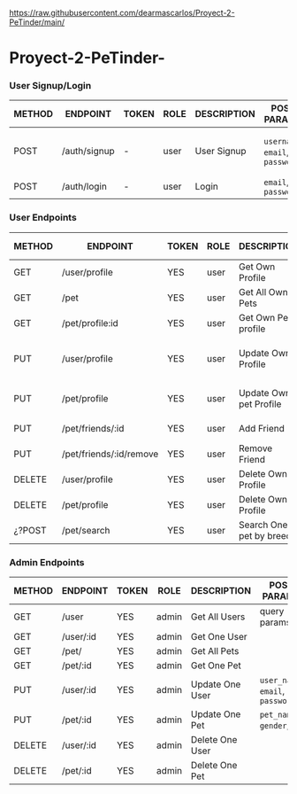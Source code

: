 https://raw.githubusercontent.com/dearmascarlos/Proyect-2-PeTinder/main/

# Proyect-2-PeTinder-

### User Signup/Login

METHOD | ENDPOINT                    | TOKEN | ROLE | DESCRIPTION           | POST PARAMS                             | RETURNS
-------|-----------------------------|-------|------|-----------------------|-----------------------------------------|--------------------
POST   | /auth/signup                | -     | user | User Signup           | `username`, `email`, `password`         | {msg: string, token: token }
POST   | /auth/login                 | -     | user | Login                 | `email`, `password`                     | `token`

### User Endpoints

METHOD | ENDPOINT                    | TOKEN | ROLE   | DESCRIPTION           | POST PARAMS                                  | RETURNS
-------|-----------------------------|-------|--------|-----------------------|----------------------------------------------|--------------------
GET    | /user/profile               | YES   | user   | Get Own Profile       |                                              | {user}
GET    | /pet                        | YES   | user   | Get All Own Pets      |                                              | [pets]
GET    | /pet/profile:id             | YES   | user   | Get Own Pet profile   |                                              | {pets}
PUT    | /user/profile               | YES   | user   | Update Own Profile    |  `name`, `age`, `email`, `pets`, `direction` | 'Profile updated'   
PUT    | /pet/profile                | YES   | user   | Update Own pet Profile |  `name`, `age`, `gender`, `?¿breed?¿`       | 'Profile pet updated'
PUT    | /pet/friends/:id            | YES   | user   | Add Friend            |                                              | 'Friend Added'
PUT    | /pet/friends/:id/remove     | YES   | user   | Remove Friend          |                                              | 'Friend Removed'
DELETE | /user/profile               | YES   | user   | Delete Own Profile    |                                              | 'Profile Removed'
DELETE | /pet/profile                | YES   | user   | Delete Own Profile    |                                              | 'Profile Removed'
¿?POST | /pet/search                 | YES   | user   | Search One pet by breed | body: `breedName`                            | [pets], user_name}
 

### Admin Endpoints

METHOD | ENDPOINT                    | TOKEN | ROLE   | DESCRIPTION          | POST PARAMS                             | RETURNS
-------|-----------------------------|-------|--------|----------------------|-----------------------------------------|--------------------
GET    | /user                       | YES   | admin  | Get All Users        | query params                            | [users]
GET    | /user/:id                   | YES   | admin  | Get One User         |                                         | {user}
GET    | /pet/                       | YES   | admin  | Get All Pets         |                                         | [pets]
GET    | /pet/:id                    | YES   | admin  | Get One Pet          |                                         | {pet}
PUT    | /user/:id                   | YES   | admin  | Update One User      | `user_name`, `email`, `password`        | 'Profile updated'
PUT    | /pet/:id                    | YES   | admin  | Update One Pet       | `pet_name`, `gender`, ``            | 'Profile updated'
DELETE | /user/:id                   | YES   | admin  | Delete One User      |                                         | 'User Removed'
DELETE | /pet/:id                    | YES   | admin  | Delete One Pet       |                                         | 'Pet Removed'
